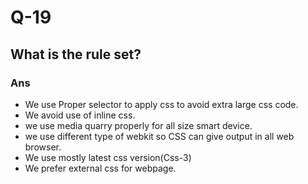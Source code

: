 # Q-19

## What is the rule set?

### Ans
- We use Proper selector to apply css to avoid extra large css code.
- We avoid use of inline css.
- we use media quarry properly for all size smart device.
- we use different type of webkit so CSS can give output in all web browser.
- We use mostly latest css version(Css-3)
- We prefer external css for webpage.